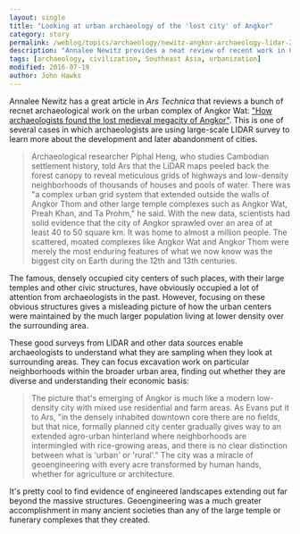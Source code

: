 ```yaml
---
layout: single
title: "Looking at urban archaeology of the 'lost city' of Angkor"
category: story
permalink: /weblog/topics/archaeology/newitz-angkor-archaeology-lidar-2016.html
description: "Annalee Newitz provides a neat review of recent work in Cambodia understanding the process of urbanization in and around the famous site."
tags: [archaeology, civilization, Southeast Asia, urbanization]
modified: 2016-07-19
author: John Hawks
---
```


Annalee Newitz has a great article in <em>Ars Technica</em> that reviews a bunch of recnet archaeological work on the urban complex of Angkor Wat: <a href="http://arstechnica.com/science/2016/07/how-archaeologists-found-the-lost-medieval-megacity-of-angkor/">"How archaeologists found the lost medieval megacity of Angkor"</a>. This is one of several cases in which archaeologists are using large-scale LIDAR survey to learn more about the development and later abandonment of cities. 

<blockquote>Archaeological researcher Piphal Heng, who studies Cambodian settlement history, told Ars that the LiDAR maps peeled back the forest canopy to reveal meticulous grids of highways and low-density neighborhoods of thousands of houses and pools of water. There was "a complex urban grid system that extended outside the walls of Angkor Thom and other large temple complexes such as Angkor Wat, Preah Khan, and Ta Prohm," he said. With the new data, scientists had solid evidence that the city of Angkor sprawled over an area of at least 40 to 50 square km. It was home to almost a million people. The scattered, moated complexes like Angkor Wat and Angkor Thom were merely the most enduring features of what we now know was the biggest city on Earth during the 12th and 13th centuries.</blockquote>

The famous, densely occupied city centers of such places, with their large temples and other civic structures, have obviously occupied a lot of attention from archaeologists in the past. However, focusing on these obvious structures gives a misleading picture of how the urban centers were maintained by the much larger population living at lower density over the surrounding area. 

These good surveys from LIDAR and other data sources enable archaeologists to understand what they are sampling when they look at surrounding areas. They can focus excavation work on particular neighborhoods within the broader urban area, finding out whether they are diverse and understanding their economic basis: 

<blockquote>The picture that's emerging of Angkor is much like a modern low-density city with mixed use residential and farm areas. As Evans put it to Ars, "in the densely inhabited downtown core there are no fields, but that nice, formally planned city center gradually gives way to an extended agro-urban hinterland where neighborhoods are intermingled with rice-growing areas, and there is no clear distinction between what is 'urban' or 'rural'." The city was a miracle of geoengineering with every acre transformed by human hands, whether for agriculture or architecture.</blockquote>

It's pretty cool to find evidence of engineered landscapes extending out far beyond the massive structures. Geoengineering was a much greater accomplishment in many ancient societies than any of the large temple or funerary complexes that they created. 

